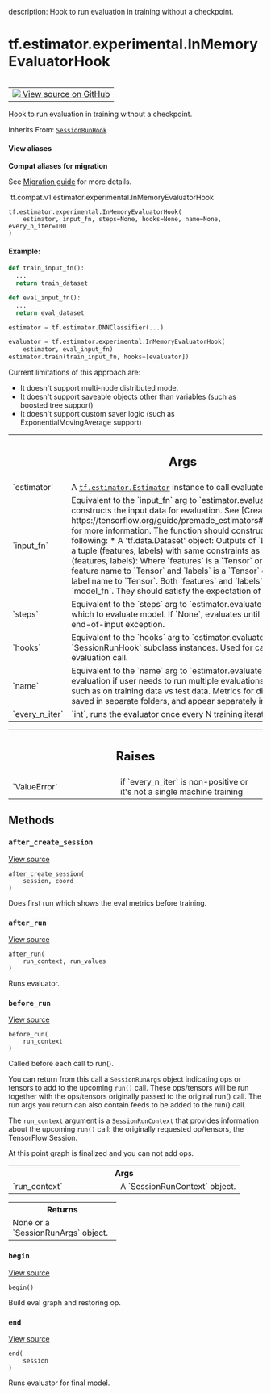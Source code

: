 description: Hook to run evaluation in training without a checkpoint.

<div itemscope itemtype="http://developers.google.com/ReferenceObject">
<meta itemprop="name" content="tf.estimator.experimental.InMemoryEvaluatorHook" />
<meta itemprop="path" content="Stable" />
<meta itemprop="property" content="__init__"/>
<meta itemprop="property" content="after_create_session"/>
<meta itemprop="property" content="after_run"/>
<meta itemprop="property" content="before_run"/>
<meta itemprop="property" content="begin"/>
<meta itemprop="property" content="end"/>
</div>

# tf.estimator.experimental.InMemoryEvaluatorHook

<!-- Insert buttons and diff -->

<table class="tfo-notebook-buttons tfo-api nocontent" align="left">
<td>
  <a target="_blank" href="https://github.com/tensorflow/estimator/tree/master/tensorflow_estimator/python/estimator/hooks/hooks.py#L30-L211">
    <img src="https://www.tensorflow.org/images/GitHub-Mark-32px.png" />
    View source on GitHub
  </a>
</td>
</table>



Hook to run evaluation in training without a checkpoint.

Inherits From: [`SessionRunHook`](../../../tf/estimator/SessionRunHook.md)

<section class="expandable">
  <h4 class="showalways">View aliases</h4>
  <p>
<b>Compat aliases for migration</b>
<p>See
<a href="https://www.tensorflow.org/guide/migrate">Migration guide</a> for
more details.</p>
<p>`tf.compat.v1.estimator.experimental.InMemoryEvaluatorHook`</p>
</p>
</section>

<pre class="devsite-click-to-copy prettyprint lang-py tfo-signature-link">
<code>tf.estimator.experimental.InMemoryEvaluatorHook(
    estimator, input_fn, steps=None, hooks=None, name=None, every_n_iter=100
)
</code></pre>



<!-- Placeholder for "Used in" -->


#### Example:



```python
def train_input_fn():
  ...
  return train_dataset

def eval_input_fn():
  ...
  return eval_dataset

estimator = tf.estimator.DNNClassifier(...)

evaluator = tf.estimator.experimental.InMemoryEvaluatorHook(
    estimator, eval_input_fn)
estimator.train(train_input_fn, hooks=[evaluator])
```

Current limitations of this approach are:

* It doesn't support multi-node distributed mode.
* It doesn't support saveable objects other than variables (such as boosted
  tree support)
* It doesn't support custom saver logic (such as ExponentialMovingAverage
  support)

<!-- Tabular view -->
 <table class="responsive fixed orange">
<colgroup><col width="214px"><col></colgroup>
<tr><th colspan="2"><h2 class="add-link">Args</h2></th></tr>

<tr>
<td>
`estimator`
</td>
<td>
A <a href="../../../tf/estimator/Estimator.md"><code>tf.estimator.Estimator</code></a> instance to call evaluate.
</td>
</tr><tr>
<td>
`input_fn`
</td>
<td>
 Equivalent to the `input_fn` arg to `estimator.evaluate`. A
function that constructs the input data for evaluation. See [Creating
input functions](
https://tensorflow.org/guide/premade_estimators#create_input_functions)
  for more information. The function should construct and return one of
the following:
  * A 'tf.data.Dataset' object: Outputs of `Dataset` object must be a
    tuple (features, labels) with same constraints as below.
  * A tuple (features, labels): Where `features` is a `Tensor` or a
    dictionary of string feature name to `Tensor` and `labels` is a
    `Tensor` or a dictionary of string label name to `Tensor`. Both
    `features` and `labels` are consumed by `model_fn`. They should
    satisfy the expectation of `model_fn` from inputs.
</td>
</tr><tr>
<td>
`steps`
</td>
<td>
Equivalent to the `steps` arg to `estimator.evaluate`.  Number of
steps for which to evaluate model. If `None`, evaluates until `input_fn`
raises an end-of-input exception.
</td>
</tr><tr>
<td>
`hooks`
</td>
<td>
Equivalent to the `hooks` arg to `estimator.evaluate`. List of
`SessionRunHook` subclass instances. Used for callbacks inside the
evaluation call.
</td>
</tr><tr>
<td>
`name`
</td>
<td>
 Equivalent to the `name` arg to `estimator.evaluate`. Name of the
evaluation if user needs to run multiple evaluations on different data
sets, such as on training data vs test data. Metrics for different
evaluations are saved in separate folders, and appear separately in
tensorboard.
</td>
</tr><tr>
<td>
`every_n_iter`
</td>
<td>
`int`, runs the evaluator once every N training iteration.
</td>
</tr>
</table>



<!-- Tabular view -->
 <table class="responsive fixed orange">
<colgroup><col width="214px"><col></colgroup>
<tr><th colspan="2"><h2 class="add-link">Raises</h2></th></tr>

<tr>
<td>
`ValueError`
</td>
<td>
if `every_n_iter` is non-positive or it's not a single machine
training
</td>
</tr>
</table>



## Methods

<h3 id="after_create_session"><code>after_create_session</code></h3>

<a target="_blank" class="external" href="https://github.com/tensorflow/estimator/tree/master/tensorflow_estimator/python/estimator/hooks/hooks.py#L146-L176">View source</a>

<pre class="devsite-click-to-copy prettyprint lang-py tfo-signature-link">
<code>after_create_session(
    session, coord
)
</code></pre>

Does first run which shows the eval metrics before training.


<h3 id="after_run"><code>after_run</code></h3>

<a target="_blank" class="external" href="https://github.com/tensorflow/estimator/tree/master/tensorflow_estimator/python/estimator/hooks/hooks.py#L203-L207">View source</a>

<pre class="devsite-click-to-copy prettyprint lang-py tfo-signature-link">
<code>after_run(
    run_context, run_values
)
</code></pre>

Runs evaluator.


<h3 id="before_run"><code>before_run</code></h3>

<a target="_blank" class="external" href="/code/stable/tensorflow/python/training/session_run_hook.py">View source</a>

<pre class="devsite-click-to-copy prettyprint lang-py tfo-signature-link">
<code>before_run(
    run_context
)
</code></pre>

Called before each call to run().

You can return from this call a `SessionRunArgs` object indicating ops or
tensors to add to the upcoming `run()` call.  These ops/tensors will be run
together with the ops/tensors originally passed to the original run() call.
The run args you return can also contain feeds to be added to the run()
call.

The `run_context` argument is a `SessionRunContext` that provides
information about the upcoming `run()` call: the originally requested
op/tensors, the TensorFlow Session.

At this point graph is finalized and you can not add ops.

<!-- Tabular view -->
 <table class="responsive fixed orange">
<colgroup><col width="214px"><col></colgroup>
<tr><th colspan="2">Args</th></tr>

<tr>
<td>
`run_context`
</td>
<td>
A `SessionRunContext` object.
</td>
</tr>
</table>



<!-- Tabular view -->
 <table class="responsive fixed orange">
<colgroup><col width="214px"><col></colgroup>
<tr><th colspan="2">Returns</th></tr>
<tr class="alt">
<td colspan="2">
None or a `SessionRunArgs` object.
</td>
</tr>

</table>



<h3 id="begin"><code>begin</code></h3>

<a target="_blank" class="external" href="https://github.com/tensorflow/estimator/tree/master/tensorflow_estimator/python/estimator/hooks/hooks.py#L122-L144">View source</a>

<pre class="devsite-click-to-copy prettyprint lang-py tfo-signature-link">
<code>begin()
</code></pre>

Build eval graph and restoring op.


<h3 id="end"><code>end</code></h3>

<a target="_blank" class="external" href="https://github.com/tensorflow/estimator/tree/master/tensorflow_estimator/python/estimator/hooks/hooks.py#L209-L211">View source</a>

<pre class="devsite-click-to-copy prettyprint lang-py tfo-signature-link">
<code>end(
    session
)
</code></pre>

Runs evaluator for final model.




